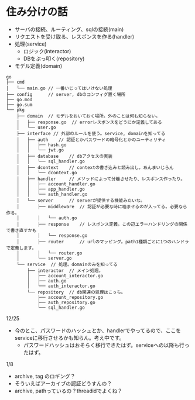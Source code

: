 # 住み分けの話
- サーバの接続、ルーティング、sqlの接続(main)
- リクエストを受け取る、レスポンスを作る(handler)
- 処理(service)
    - ロジック(interactor)
    - DBをぶっ叩く(repository)
- モデル定義(domain)

```
go
├── cmd
│   └── main.go // 一番いじってはいけない処理
├── config      // server, dbのコンフィグ置く場所
├── go.mod
├── go.sum
└── pkg
    ├── domain  // モデルをおいておく場所。外のことは何も知らない。
    │   ├── response.go  // errorレスポンスをどうにか定義してある
    │   └── user.go
    ├── interface // 外部のルールを使う。service, domainを知ってる
    │   ├── auth    // 認証とかパスワードの暗号化とかのユーティリティ
    │   │   ├── hash.go
    │   │   └── jwt.go
    │   ├── database    // dbアクセスの実装
    │   │   └── sql_handler.go
    │   ├── dcontext    // contextの書き込みと読み出し。あんまいじらん
    │   │   └── dcontext.go
    │   ├── handler     // メソッドによって分離させたり、レスポンス作ったり。
    │   │   ├── account_handler.go
    │   │   ├── app_handler.go
    │   │   └── auth_handler.go
    │   └── server      // serverが提供する機能みたいな。
    │       ├── middleware  // 認証が必要な時に噛ませるのが入ってる。必要なら作る。
    │       │   └── auth.go
    │       ├── response    // レスポンス定義。この辺エラーハンドリングの関係で書き直すかも
    │       │   └── response.go
    │       ├── router      // urlのマッピング。path1種類ごとに1つのハンドラで定義します。
    │       │   └── router.go
    │       └── server.go
    └── service  // 処理。domainのみを知ってる
        ├── interactor  // メイン処理。
        │   ├── account_interactor.go
        │   ├── auth.go
        │   └── auth_interactor.go
        └── repository  // db関連の処理はこっち。
            ├── account_repository.go
            ├── auth_repository.go
            └── sql_handler.go
```

12/25
- 今のとこ、パスワードのハッシュとか、handlerでやってるので、ここをserviceに移行させるかも知らん。考え中です。
    - パスワードハッシュはおそらく移行できたはず。serviceへの以降も行ったはず。

1/8
- archive, tag のロギング？
- そういえばアーカイブの認証どうすんの？
- archive, pathっているの？threadidでよくね？